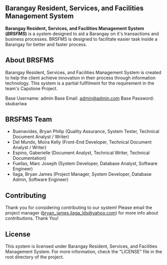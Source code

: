 ## Barangay Resident, Services, and Facilities Management System

**Barangay Resident, Services, and Facilities Management System (_BRSFMS_)** is a system designed to aid a Barangay on it's transactions and business processes. BRSFMS is designed to facilitate easier task inside a Barangay for better and faster process.

## About BRSFMS

Barangay Resident, Services, and Facilities Management System is created to help the client achieve innovation in their process through information technology. This system is a partial fullfilment for the requirement in the team's Capstone Project.

Base Username: admin
Base Email: admin@admin.com
Base Password: skubariwa

## BRSFMS Team

- Buenavides, Bryan Philip (Quality Assurance, System Tester, Technical Document Analyst / Writer)
- Del Mundo, Moira Kelly (Front-End Developer, Technical Document Analyst / Writer)
- Espino, Gaberielle (Document Analyst, Technical Writer, Technical Documentation)
- Fuellas, Marc Joseph (System Developer, Database Analyst, Software Engineer)
- Ilaga, Bryan James (Project Manager, System Developer, Database Admin, Software Engineer)

## Contributing

Thank you for considering contributing to our system! Please email the project manager (bryan_james.ilaga_lds@yahoo.com) for more info about contributions. Thank You!

## License

This system is licensed under Barangay Resident, Services, and Facilities Management System. For more information, check the "LICENSE" file in the root directory of the project.
